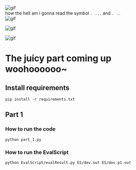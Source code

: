 ![gif](https://media.giphy.com/media/3o7TKWC4IgROm4Qdc4/giphy.gif)   
how the hell am i gonna read the symbol `. ...` and `. ..`   
![gif](https://media.giphy.com/media/11tTNkNy1SdXGg/giphy.gif)

![gif](https://media.giphy.com/media/yNfIpRlSVjXpW9Nx4i/giphy.gif)

![gif](https://media.giphy.com/media/5VKbvrjxpVJCM/giphy.gif)

# The juicy part coming up woohoooooo~

## Install requirements 
`pip install -r requirements.txt`
## Part 1
### How to run the code
`python part_1.py`

### How to run the EvalScript
`python EvalScript/evalResult.py ES/dev.out ES/dev.p1.out`